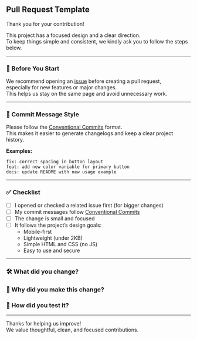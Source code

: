 ## Pull Request Template

Thank you for your contribution!

This project has a focused design and a clear direction.  
To keep things simple and consistent, we kindly ask you to follow the steps below.

---

### 💬 Before You Start

We recommend opening an [issue](../../issues) before creating a pull request,  
especially for new features or major changes.  
This helps us stay on the same page and avoid unnecessary work.

---

### 📝 Commit Message Style

Please follow the [Conventional Commits](https://www.conventionalcommits.org/) format.  
This makes it easier to generate changelogs and keep a clear project history.

**Examples:**

```
fix: correct spacing in button layout
feat: add new color variable for primary button
docs: update README with new usage example
```

---

### ✅ Checklist

- [ ] I opened or checked a related issue first (for bigger changes)
- [ ] My commit messages follow [Conventional Commits](https://www.conventionalcommits.org/)
- [ ] The change is small and focused
- [ ] It follows the project’s design goals:
  - Mobile-first
  - Lightweight (under 2KB)
  - Simple HTML and CSS (no JS)
  - Easy to use and secure

---

### 🛠️ What did you change?

<!-- Example: Adjusted spacing on buttons for small screens -->

### 🤔 Why did you make this change?

<!-- Example: To improve readability and keep spacing consistent -->

### 🧪 How did you test it?

<!-- Example: Checked in Android Chrome and Firefox on desktop -->

---

Thanks for helping us improve!  
We value thoughtful, clean, and focused contributions.
